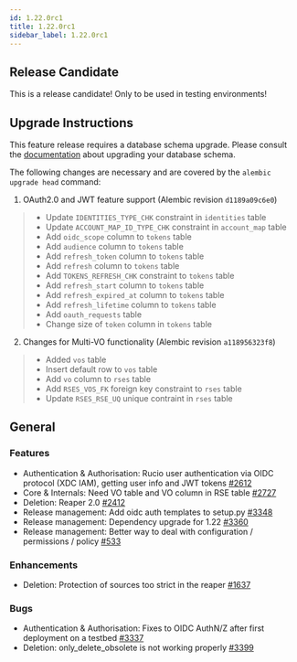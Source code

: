 ```yaml
---
id: 1.22.0rc1
title: 1.22.0rc1
sidebar_label: 1.22.0rc1
---
```


## Release Candidate

This is a release candidate! Only to be used in testing environments!

## Upgrade Instructions

This feature release requires a database schema upgrade. Please consult
the
[documentation](https://rucio.readthedocs.io/en/latest/database.html)
about upgrading your database schema.

The following changes are necessary and are covered by the
`alembic upgrade head` command:

1.  OAuth2.0 and JWT feature support (Alembic revision `d1189a09c6e0`)

> -   Update `IDENTITIES_TYPE_CHK` constraint in `identities` table
> -   Update `ACCOUNT_MAP_ID_TYPE_CHK` constraint in `account_map` table
> -   Add `oidc_scope` column to `tokens` table
> -   Add `audience` column to `tokens` table
> -   Add `refresh_token` column to `tokens` table
> -   Add `refresh` column to `tokens` table
> -   Add `TOKENS_REFRESH_CHK` constraint to `tokens` table
> -   Add `refresh_start` column to `tokens` table
> -   Add `refresh_expired_at` column to `tokens` table
> -   Add `refresh_lifetime` column to `tokens` table
> -   Add `oauth_requests` table
> -   Change size of `token` column in `tokens` table

2.  Changes for Multi-VO functionality (Alembic revision `a118956323f8`)

> -   Added `vos` table
> -   Insert default row to `vos` table
> -   Add `vo` column to `rses` table
> -   Add `RSES_VOS_FK` foreign key constraint to `rses` table
> -   Update `RSES_RSE_UQ` unique contraint in `rses` table

## General

### Features

-   Authentication & Authorisation: Rucio user authentication via OIDC
    protocol (XDC IAM), getting user info and JWT tokens
    [\#2612](https://github.com/rucio/rucio/issues/2612)
-   Core & Internals: Need VO table and VO column in RSE table
    [\#2727](https://github.com/rucio/rucio/issues/2727)
-   Deletion: Reaper 2.0
    [\#2412](https://github.com/rucio/rucio/issues/2412)
-   Release management: Add oidc auth templates to setup.py
    [\#3348](https://github.com/rucio/rucio/issues/3348)
-   Release management: Dependency upgrade for 1.22
    [\#3360](https://github.com/rucio/rucio/issues/3360)
-   Release management: Better way to deal with configuration /
    permissions / policy
    [\#533](https://github.com/rucio/rucio/issues/533)

### Enhancements

-   Deletion: Protection of sources too strict in the reaper
    [\#1637](https://github.com/rucio/rucio/issues/1637)

### Bugs

-   Authentication & Authorisation: Fixes to OIDC AuthN/Z after first
    deployment on a testbed
    [\#3337](https://github.com/rucio/rucio/issues/3337)
-   Deletion: only_delete_obsolete is not working properly
    [\#3399](https://github.com/rucio/rucio/issues/3399)
